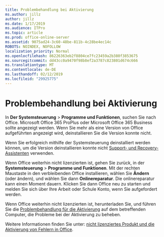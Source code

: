 ```yaml
---
title: Problembehandlung bei Aktivierung
ms.author: jillz
author: jillz
ms.date: 1/17/2019
ms.audience: ITPro
ms.topic: article
ms.prod: office-online-server
ms.assetid: 9075ad24-3c60-48be-811b-4c28be4ec14c
ROBOTS: NOINDEX, NOFOLLOW
localization_priority: Normal
ms.openlocfilehash: 86226363eb2f8804ce7fc23459a2b380f3853675
ms.sourcegitcommit: dd43cc0a9470f98b8ef2a3787c823801d674c666
ms.translationtype: MT
ms.contentlocale: de-DE
ms.lasthandoff: 02/12/2019
ms.locfileid: "29925775"
---
```

# <a name="activation-troubleshooting"></a>Problembehandlung bei Aktivierung

In **Der Systemsteuerung** \> **Programme und Funktionen**, suchen Sie nach Office. Microsoft Office 365 ProPlus oder Microsoft Office 365 Business sollte angezeigt werden. Wenn Sie mehr als eine Version von Office aufgeführten angezeigt wird, deinstallieren Sie die Version konnte nicht. 
  
Wenn Sie erfolgreich mithilfe der Systemsteuerung deinstalliert werden können, um die Version deinstallieren konnte nicht [Support- und Recovery-Assistenten](https://aka.ms/SARA-OfficeUninstall-Alchemy) verwenden. 
  
Wenn Office weiterhin nicht lizenzierten ist, gehen Sie zurück, in der **Systemsteuerung** \> **Programme und Funktionen**. Mit der rechten Maustaste in den verbleibenden Office installieren, wählen Sie **Ändern** (oder ändern), und wählen Sie dann **Onlinereparatur**. Die onlinereparatur kann einen Moment dauern. Klicken Sie dann Office neu zu starten und melden Sie sich über Ihre Arbeit oder Schule Konto, wenn Sie aufgefordert werden.
  
Wenn Office weiterhin nicht lizenzierten ist, herunterladen Sie, und führen Sie die [Problembehandlung für die Aktivierung](https://aka.ms/SARA-OfficeActivation-Alchemy) auf dem betreffenden Computer, die Probleme bei der Aktivierung zu beheben. 
  
Weitere Informationen finden Sie unter: [nicht lizenziertes Produkt und die Aktivierung von Fehlern in Office](https://support.office.com/article/0d23d3c0-c19c-4b2f-9845-5344fedc4380).
